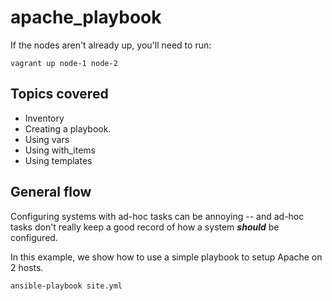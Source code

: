 # apache_playbook

If the nodes aren't already up, you'll need to run:

	vagrant up node-1 node-2


## Topics covered

* Inventory
* Creating a playbook.
* Using vars
* Using with_items
* Using templates


## General flow

Configuring systems with ad-hoc tasks can be annoying -- and ad-hoc tasks don't really keep a good record of how a system ***should*** be configured.


In this example, we show how to use a simple playbook to setup Apache on 2 hosts.


	ansible-playbook site.yml